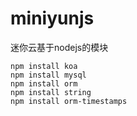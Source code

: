 # miniyunjs
迷你云基于nodejs的模块
```
npm install koa
npm install mysql
npm install orm
npm install string
npm install orm-timestamps
```
